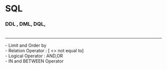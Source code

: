 # SQL

### DDL , DML, DQL, <br><br>
<hr>
  - Limit and Order by <br>
  - Relation Operator : [ <> not equal to] <br>
  - Logical Operator : AND,OR    <br>
  - IN and BETWEEN Operator     <br>
